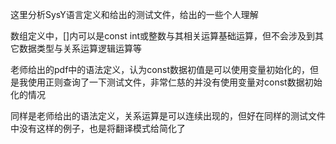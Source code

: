 这里分析SysY语言定义和给出的测试文件，给出的一些个人理解



数组定义中，[]内可以是const int或整数与其相关运算基础运算，但不会涉及到其它数据类型与关系运算逻辑运算等

老师给出的pdf中的语法定义，认为const数据初值是可以使用变量初始化的，但是我使用正则查询了一下测试文件，非常仁慈的并没有使用变量对const数据初始化的情况

同样是老师给出的语法定义，关系运算是可以连续出现的，但好在同样的测试文件中没有这样的例子，也是将翻译模式给简化了